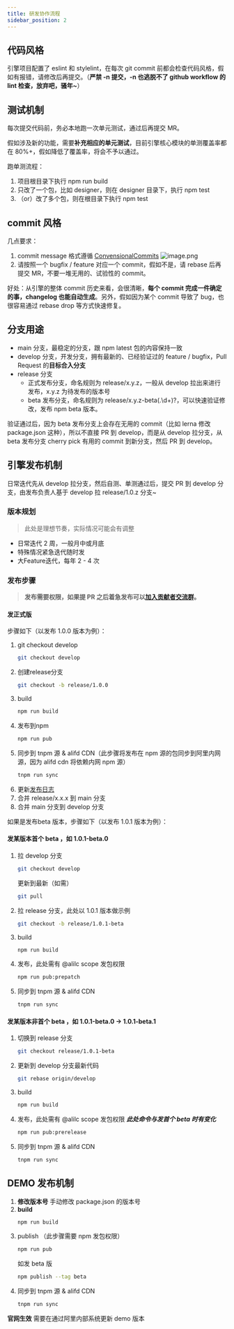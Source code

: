 ```yaml
---
title: 研发协作流程
sidebar_position: 2
---
```

## 代码风格
引擎项目配置了 eslint 和 stylelint，在每次 git commit 前都会检查代码风格，假如有报错，请修改后再提交。（**严禁 -n 提交，-n 也逃脱不了 github workflow 的 lint 检查，放弃吧，骚年~**）

## 测试机制
每次提交代码前，务必本地跑一次单元测试，通过后再提交 MR。

假如涉及新的功能，需要**补充相应的单元测试**，目前引擎核心模块的单测覆盖率都在 80%+，假如降低了覆盖率，将会不予以通过。

跑单测流程：

1. 项目根目录下执行 npm run build
2. 只改了一个包，比如 designer，则在 designer 目录下，执行 npm test
3. （or）改了多个包，则在根目录下执行 npm test
## commit 风格
几点要求：

1. commit message 格式遵循 [ConvensionalCommits](https://www.conventionalcommits.org/en/v1.0.0/#summary)
![image.png](https://cdn.nlark.com/yuque/0/2022/png/110793/1645066644352-4de1c64c-bff6-4482-90d1-1fb610aa91f2.png#averageHue=%23eceef0&clientId=u6dcee4f0-35df-4&crop=0&crop=0&crop=1&crop=1&height=297&id=CfpQy&margin=%5Bobject%20Object%5D&name=image.png&originHeight=594&originWidth=2070&originalType=binary&ratio=1&rotation=0&showTitle=false&size=341605&status=done&style=none&taskId=u4499b752-5e24-42f6-9186-280fd5a51aa&title=&width=1035)
2. 请按照一个 bugfix / feature 对应一个 commit，假如不是，请 rebase 后再提交 MR，不要一堆无用的、试验性的 commit。

好处：从引擎的整体 commit 历史来看，会很清晰，**每个 commit 完成一件确定的事，changelog 也能自动生成**。另外，假如因为某个 commit 导致了 bug，也很容易通过 rebase drop 等方式快速修复。

## 分支用途

- main 分支，最稳定的分支，跟 npm latest 包的内容保持一致
- develop 分支，开发分支，拥有最新的、已经验证过的 feature / bugfix，Pull Request 的**目标合入分支**
- release 分支
   - 正式发布分支，命名规则为 release/x.y.z，一般从 develop 拉出来进行发布，x.y.z 为待发布的版本号
   - beta 发布分支，命名规则为 release/x.y.z-beta(\.\d+)?，可以快速验证修改，发布 npm beta 版本。

验证通过后，因为 beta 发布分支上会存在无用的 commit（比如 lerna 修改 package.json 这种），所以不直接 PR 到 develop，而是从 develop 拉分支，从 beta 发布分支 cherry pick 有用的 commit 到新分支，然后 PR 到 develop。

## 引擎发布机制

日常迭代先从 develop 拉分支，然后自测、单测通过后，提交 PR 到 develop 分支，由发布负责人基于 develop 拉 release/1.0.z 分支~

### 版本规划

> 此处是理想节奏，实际情况可能会有调整

- 日常迭代 2 周，一般月中或月底
- 特殊情况紧急迭代随时发
- 大Feature迭代，每年 2 - 4 次


### 发布步骤
> **发布需要权限，如果提 PR 之后着急发布可以**[**加入贡献者交流群**](../participate/#核心贡献者交流)**。**

#### 发正式版
步骤如下（以发布 1.0.0 版本为例）：

1. git checkout develop
   ```bash
   git checkout develop
   ```
2. 创建release分支
   ```bash
   git checkout -b release/1.0.0
   ```
3. build
   ```bash
   npm run build
   ```
4. 发布到npm
   ```bash
   npm run pub
   ```
5. 同步到 tnpm 源 & alifd CDN（此步骤将发布在 npm 源的包同步到阿里内网源，因为 alifd cdn 将依赖内网 npm 源）
   ```bash
   tnpm run sync
   ```
6. 更新[发布日志](https://github.com/alibaba/lowcode-engine/releases)
7. 合并 release/x.x.x 到 main 分支
8. 合并 main 分支到 develop 分支

如果是发布beta 版本，步骤如下（以发布 1.0.1 版本为例）：

#### 发某版本首个 beta ，如 1.0.1-beta.0
1. 拉 develop 分支
   ```bash
   git checkout develop
   ```
   更新到最新（如需）
   ```bash
   git pull
   ```
2. 拉 release 分支，此处以 1.0.1 版本做示例
   ```bash
   git checkout -b release/1.0.1-beta
   ```
3. build
   ```bash
   npm run build
   ```
4. 发布，此处需有 @alilc scope 发包权限
   ```bash
   npm run pub:prepatch
   ```
5. 同步到 tnpm 源 & alifd CDN
   ```bash
   tnpm run sync
   ```

#### 发某版本非首个 beta ，如 1.0.1-beta.0 -> 1.0.1-beta.1
1. 切换到 release 分支
   ```bash
   git checkout release/1.0.1-beta
   ```
2. 更新到 develop 分支最新代码
   ```bash
   git rebase origin/develop
   ```
3. build
   ```bash
   npm run build
   ```
4. 发布，此处需有 @alilc scope 发包权限 ***此处命令与发首个 beta 时有变化***
   ```bash
   npm run pub:prerelease
   ```
5. 同步到 tnpm 源 & alifd CDN
   ```bash
   tnpm run sync
   ```



## DEMO 发布机制
1. **修改版本号**
   手动修改 package.json 的版本号
2. **build**
   ```bash
   npm run build
   ```
3. publish （此步骤需要 npm 发包权限）
   ```bash
   npm run pub
   ```
   如发 beta 版
   ```bash
   npm publish --tag beta
   ```
4. 同步到 tnpm 源 & alifd CDN
   ```bash
   tnpm run sync
   ```

**官网生效**
需要在通过阿里内部系统更新 demo 版本
